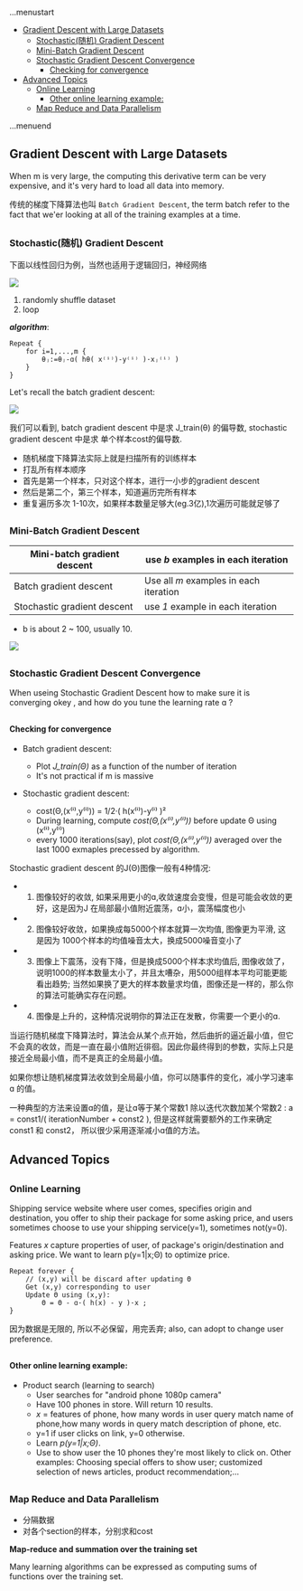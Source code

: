 ...menustart

 - [Gradient Descent with Large Datasets](#f76fe91515c665720b0e43fa5fe0e9dc)
	 - [Stochastic(随机) Gradient Descent](#a15f477ff9ba7b33f7616f6feb95b0b1)
	 - [Mini-Batch Gradient Descent](#34beb6ea7ec5d6cc52927d78751d4ff9)
	 - [Stochastic Gradient Descent Convergence](#85695b2541e3126709fe45b213bef57e)
		 - [Checking for convergence](#51e0544e48aab59893bfbf63d0b50570)
 - [Advanced Topics](#41ef0c7e3aa81f83c8172c71f9986dfb)
	 - [Online Learning](#1a1b4213089da03d151647442f86c8d5)
		 - [Other online learning example:](#5e500c2b37846f8bc8c9fbfbaa15608d)
	 - [Map Reduce and Data Parallelism](#046be23b70007e2aedcbe8de6813f338)

...menuend


<h2 id="f76fe91515c665720b0e43fa5fe0e9dc"></h2>

## Gradient Descent with Large Datasets

When m is very large, the computing this derivative term can be very expensive, and it's very hard to load all data into memory.

传统的梯度下降算法也叫 `Batch Gradient Descent`, the term batch refer to the fact that we'er looking at all of the training examples at a time.

<h2 id="a15f477ff9ba7b33f7616f6feb95b0b1"></h2>

### Stochastic(随机) Gradient Descent

下面以线性回归为例，当然也适用于逻辑回归，神经网络

![](https://raw.githubusercontent.com/mebusy/notes/master/imgs/Stochastic_gradient_descent.png)

 1. randomly shuffle dataset
 2. loop

***algorithm***:

```
Repeat {
    for i=1,...,m {
        θⱼ:=θⱼ-ɑ( hθ( x⁽ⁱ⁾)-y⁽ⁱ⁾ )·xⱼ⁽ⁱ⁾ )
    }
}
```

Let's recall the batch gradient descent:

![](https://raw.githubusercontent.com/mebusy/notes/master/imgs/03d2529c7168916961bc80f15371971e3eaab7d5.png)

我们可以看到, batch gradient descent 中是求 J_train(θ) 的偏导数, stochastic gradient descent 中是求 单个样本cost的偏导数.

 - 随机梯度下降算法实际上就是扫描所有的训练样本
 - 打乱所有样本顺序
 - 首先是第一个样本，只对这个样本，进行一小步的gradient descent
 - 然后是第二个，第三个样本，知道遍历完所有样本
 - 重复遍历多次 1-10次，如果样本数量足够大(eg.3亿),1次遍历可能就足够了

<h2 id="34beb6ea7ec5d6cc52927d78751d4ff9"></h2>

### Mini-Batch Gradient Descent

Mini-batch gradient descent | use *b* examples in each iteration
--- | ---
Batch gradient descent | Use all *m* examples in each iteration
Stochastic gradient descent | use *1* example in each iteration

 - b is about 2 ~ 100, usually 10.

![](https://raw.githubusercontent.com/mebusy/notes/master/imgs/mini_batch_gradient_descent.png)

<h2 id="85695b2541e3126709fe45b213bef57e"></h2>

### Stochastic Gradient Descent Convergence

When useing Stochastic Gradient Descent how to make sure it is converging okey , and how do you tune the learning rate ɑ ?

<h2 id="51e0544e48aab59893bfbf63d0b50570"></h2>

#### Checking for convergence

 - Batch gradient descent:
    - Plot *J_train(Θ)* as a function of the number of iteration
    - It's not practical if m is massive

 - Stochastic gradient descent:
    - cost(Θ,(x⁽ⁱ⁾,y⁽ⁱ⁾)) = 1/2·( h(x⁽ⁱ⁾)-y⁽ⁱ⁾ )² 
    - During learning, compute *cost(Θ,(x⁽ⁱ⁾,y⁽ⁱ⁾))* before update Θ using (x⁽ⁱ⁾,y⁽ⁱ⁾)
    - every 1000 iterations(say), plot *cost(Θ,(x⁽ⁱ⁾,y⁽ⁱ⁾))* averaged over the last 1000 exmaples precessed by algorithm.
    
Stochastic gradient descent 的J(Θ)图像一般有4种情况:

 - 1. 图像较好的收敛, 如果采用更小的ɑ,收敛速度会变慢，但是可能会收敛的更好，这是因为J 在局部最小值附近震荡，ɑ小，震荡幅度也小
 - 2. 图像较好收敛，如果换成每5000个样本就算一次均值, 图像更为平滑, 这是因为 1000个样本的均值噪音太大，换成5000噪音变小了
 - 3. 图像上下震荡，没有下降，但是换成5000个样本求均值后, 图像收敛了，说明1000的样本数量太小了，并且太嘈杂，用5000组样本平均可能更能看出趋势; 当然如果换了更大的样本数量求均值，图像还是一样的，那么你的算法可能确实存在问题。
 - 4. 图像是上升的，这种情况说明你的算法正在发散，你需要一个更小的ɑ.

当运行随机梯度下降算法时，算法会从某个点开始，然后曲折的逼近最小值，但它不会真的收敛，而是一直在最小值附近徘徊。因此你最终得到的参数，实际上只是接近全局最小值，而不是真正的全局最小值。

如果你想让随机梯度算法收敛到全局最小值，你可以随事件的变化，减小学习速率 ɑ 的值。

一种典型的方法来设置ɑ的值，是让ɑ等于某个常数1 除以迭代次数加某个常数2 : a = const1/( iterationNumber + const2 ), 但是这样就需要额外的工作来确定 const1 和 const2， 所以很少采用逐渐减小ɑ值的方法。

<h2 id="41ef0c7e3aa81f83c8172c71f9986dfb"></h2>

## Advanced Topics

<h2 id="1a1b4213089da03d151647442f86c8d5"></h2>

### Online Learning

Shipping service website where user comes, specifies origin and destination, you offer to ship their package for some asking price, and users sometimes choose to use your shipping service(y=1), sometimes not(y=0).

Features *x* capture properties of user, of package's origin/destination and asking price. We want to learn p(y=1|x;Θ) to optimize price.

```
Repeat forever {
    // (x,y) will be discard after updating Θ
    Get (x,y) corresponding to user
    Update Θ using (x,y):
        Θ = Θ - ɑ·( h(x) - y )·x ;
}
```

因为数据是无限的, 所以不必保留，用完丢弃; also, can adopt to change user preference.

<h2 id="5e500c2b37846f8bc8c9fbfbaa15608d"></h2>

#### Other online learning example:

 - Product search (learning to search)
    - User searches for "android phone 1080p camera"
    - Have 100 phones in store. Will return 10 results.
    - *x* = features of phone, how many words in user query match name of phone,how many words in query match description of phone, etc.
    - y=1 if user clicks on link, y=0 otherwise.
    - Learn *p(y=1|x;Θ)*.
    - Use to show user the 10 phones they're most likely to click on. Other examples: Choosing special offers to show user; customized selection of news articles, product recommendation;...

<h2 id="046be23b70007e2aedcbe8de6813f338"></h2>

### Map Reduce and Data Parallelism

 - 分隔数据
 - 对各个section的样本，分别求和cost

**Map-reduce and summation over the training set**

Many learning algorithms can be expressed as computing sums of functions over the training set.


